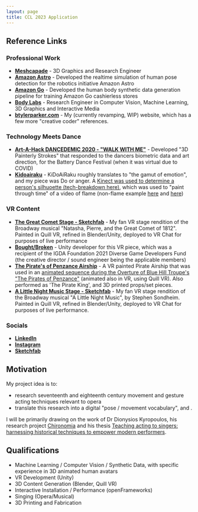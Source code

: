```yaml
---
layout: page
title: CCL 2023 Application
---
```


## Reference Links

### Professional Work

- **[Meshcapade](https://meshcapade.com/)** - 3D Graphics and Research Engineer
- **[Amazon Astro](https://youtu.be/YiHE5y1L2Bk)** - Developed the realtime simulation of human pose detection for the robotics initiative Amazon Astro
- **[Amazon Go](https://youtu.be/NrmMk1Myrxc)** - Developed the human body synthetic data generation pipeline for training Amazon Go cashierless stores
- **[Body Labs](https://en.wikipedia.org/wiki/Body_Labs)** - Research Engineer in Computer Vision, Machine Learning, 3D Graphics and Interactive Media
- **[btylerparker.com](https://btylerparker.com/)** - My (currently revamping, WIP) website, which has a few more "creative coder" references.

### Technology Meets Dance

- **[Art-A-Hack DANCEDEMIC 2020 - "WALK WITH ME"](https://youtu.be/aPwrJDgkJ2M?t=616)** - Developed "3D Painterly Strokes" that responded to the dancers biometric data and art direction, for the Battery Dance Festival (when it was virtual due to COVID)
- **[Kidoairaku](https://vimeo.com/109668301#t=76s)** - KiDoAiRaku roughly translates to "the gamut of emotion", and my piece was Do or anger. A [Kinect was used to determine a person's silhuoette (tech-breakdown here)](https://vimeo.com/105759161), which was used to "paint through time" of a video of flame (non-flame example [here](https://youtu.be/9DSJoP1bObg) and [here](https://youtu.be/Ptv5nDWMPag))

### VR Content

- **[The Great Comet Stage - Sketchfab](https://skfb.ly/6ZqKM)** - My fan VR stage rendition of the Broadway musical "Natasha, Pierre, and the Great Comet of 1812". Painted in Quill VR, refined in Blender/Unity, deployed to VR Chat for purposes of live performance
- **[Bought/Broken](https://loong.com/boughtbroken)** - Unity developer for this VR piece, which was a recipient of the IGDA Foundation 2021 Diverse Game Developers Fund (the creative director / sound engineer being the applicable members)
- **[The Pirate's of Penzance Airship](https://skfb.ly/oGJ9H)** - A VR painted Pirate Airship that was used in an [animated sequence during the Overture of Blue Hill Troupe's "The Pirates of Penzance"](https://youtu.be/qxr_EiqunFY) (animated also in VR, using Quill VR). Also performed as 'The Pirate King', and 3D printed props/set pieces.
- **[A Little Night Music Stage - Sketchfab](https://skfb.ly/op7IA)** - My fan VR stage rendition of the Broadway musical "A Little Night Music", by Stephen Sondheim. Painted in Quill VR, refined in Blender/Unity, deployed to VR Chat for purposes of live performance.

### Socials

- **[LinkedIn](https://www.linkedin.com/in/btparker/)**
- **[Instagram](https://www.instagram.com/btylerparker/)**
- **[Sketchfab](https://sketchfab.com/btparker)**

## Motivation

My project idea is to:
 - research seventeenth and eighteenth century movement and gesture acting techniques relevant to opera
 - translate this research into a digital "pose / movement vocabulary", and . 
 
I will be primarily drawing on the work of Dr Dionysios Kyropoulos, his research project [Chironomia](https://twitter.com/chironomia) and his thesis
[Teaching acting to singers: harnessing historical techniques to empower modern performers](https://ora.ox.ac.uk/objects/uuid:6f64b917-9d6a-4cce-ba87-926599d94447).

## Qualifications

- Machine Learning / Computer Vision / Synthetic Data, with specific experience in 3D animated human avatars
- VR Development (Unity)
- 3D Content Generation (Blender, Quill VR)
- Interactive Installation / Performance (openFrameworks)
- Singing (Opera/Musical)
- 3D Printing and Fabrication
